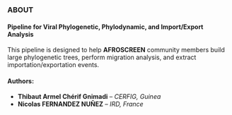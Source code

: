 ### ABOUT

#### Pipeline for Viral Phylogenetic, Phylodynamic, and Import/Export Analysis

This pipeline is designed to help **AFROSCREEN** community members build large phylogenetic trees, perform migration analysis, and extract importation/exportation events.

#### Authors:

- **Thibaut Armel Chérif Gnimadi** – *CERFIG, Guinea*  
- **Nicolas FERNANDEZ NUÑEZ** – *IRD, France*